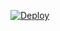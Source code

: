 

[![Deploy](https://www.herokucdn.com/deploy/button.png)](https://dashboard.heroku.com/new?template=https://github.com/kjuyt/uyrfcxaqzzzqs)


